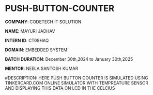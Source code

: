 # PUSH-BUTTON-COUNTER

**COMPANY**: CODETECH IT SOLUTION

**NAME**: MAYURI JADHAV

**INTERN ID**: CT08HAQ

**DOMAIN**: EMBEDDED SYSTEM

**BATCH DURATION**: December 30th,2024 to January 30th,2025

**MENTOR**: NEELA SANTOSH KUMAR

#DESCRIPTION:
HERE PUSH BUTTON COUNTER IS SIMULATED USING TINKERCARD.COM ONLINE SIMULATOR WITH TEMPREATURE SENSOR 
AND DISPLAYING THIS DATA ON LCD IN THE CELCIUS
